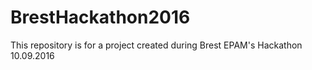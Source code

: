 # BrestHackathon2016
This repository is for a project created during Brest EPAM's Hackathon 10.09.2016
